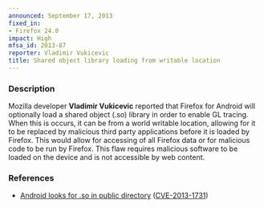 ```yaml
---
announced: September 17, 2013
fixed_in:
- Firefox 24.0
impact: High
mfsa_id: 2013-87
reporter: Vladimir Vukicevic
title: Shared object library loading from writable location
---
```


<h3>Description</h3>

<p>Mozilla developer <strong>Vladimir Vukicevic</strong> reported that Firefox
for Android will optionally load a shared object (.so) library in order to
enable GL tracing. When this is occurs, it can be from a world writable
location, allowing for it to be replaced by malicious third party applications
before it is loaded by Firefox. This would allow for accessing of all Firefox
data or for malicious code to be run by Firefox. This flaw requires malicious
software to be loaded on the device and is not accessible by web content. 
</p>


<h3>References</h3>

<ul>
  <li><a href="https://bugzilla.mozilla.org/show_bug.cgi?id=899702">
       Android looks for .so in public directory</a> (<a href="http://cve.mitre.org/cgi-bin/cvename.cgi?name=CVE-2013-1731" class="ex-ref">CVE-2013-1731</a>)</li>
</ul>



